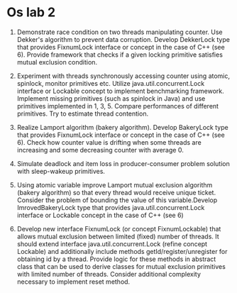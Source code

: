 # Os lab 2

1. Demonstrate race condition on two threads manipulating counter. Use Dekker's algorithm to prevent data corruption. Develop DekkerLock type that provides FixnumLock interface or concept in the case of C++ (see 6). Provide framework that checks if a given locking primitive satisfies mutual exclusion condition. 

2. Experiment with threads synchronously accessing counter using atomic, spinlock, monitor primitives etc. Utilize java.util.concurrent.Lock interface or Lockable concept to implement benchmarking framework. Implement missing primitives (such as spinlock in Java) and use primitives implemented in 1, 3, 5. Compare performances of different primitives. Try to estimate thread contention. 

3. Realize Lamport algorithm (bakery algorithm). Develop BakeryLock type that provides FixnumLock interface or concept in the case of C++ (see 6). Check how counter value is drifting when some threads are increasing and some decreasing counter with average 0.

4. Simulate deadlock and item loss in producer-consumer problem solution with sleep-wakeup primitives.

5. Using atomic variable improve Lamport mutual exclusion algorithm (bakery algorithm) so that every thread would receive unique ticket. Consider the problem of bounding the value of this variable.Develop ImrovedBakeryLock type that provides java.util.concurrent.Lock interface or Lockable concept in the case of C++ (see 6)

6. Develop new interface FixnumLock (or concept FixnumLockable) that allows mutual exclusion between limited (fixed) number of threads. It should extend interface java.util.concurrent.Lock (refine concept Lockable) and additionally include methods getId/register/unregister for obtaining id by a thread. Provide logic for these methods in abstract class that can be used to derive classes for mutual exclusion primitives with limited number of threads. Consider additional complexity necessary to implement reset method.
